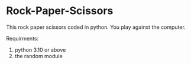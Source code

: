 # Rock-Paper-Scissors

This rock paper scissors coded in python. You play against the computer.

Requirments:
  1) python 3.10 or above
  2) the random module

